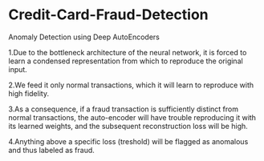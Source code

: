 # Credit-Card-Fraud-Detection
Anomaly Detection using Deep AutoEncoders



1.Due to the bottleneck architecture of the neural network, it is forced to learn a condensed representation from which to reproduce the original input.

2.We feed it only normal transactions, which it will learn to reproduce with high fidelity.

3.As a consequence, if a fraud transaction is sufficiently distinct from normal transactions, the auto-encoder will have trouble reproducing it with its learned weights, and the subsequent reconstruction loss will be high.

4.Anything above a specific loss (treshold) will be flagged as anomalous and thus labeled as fraud.
